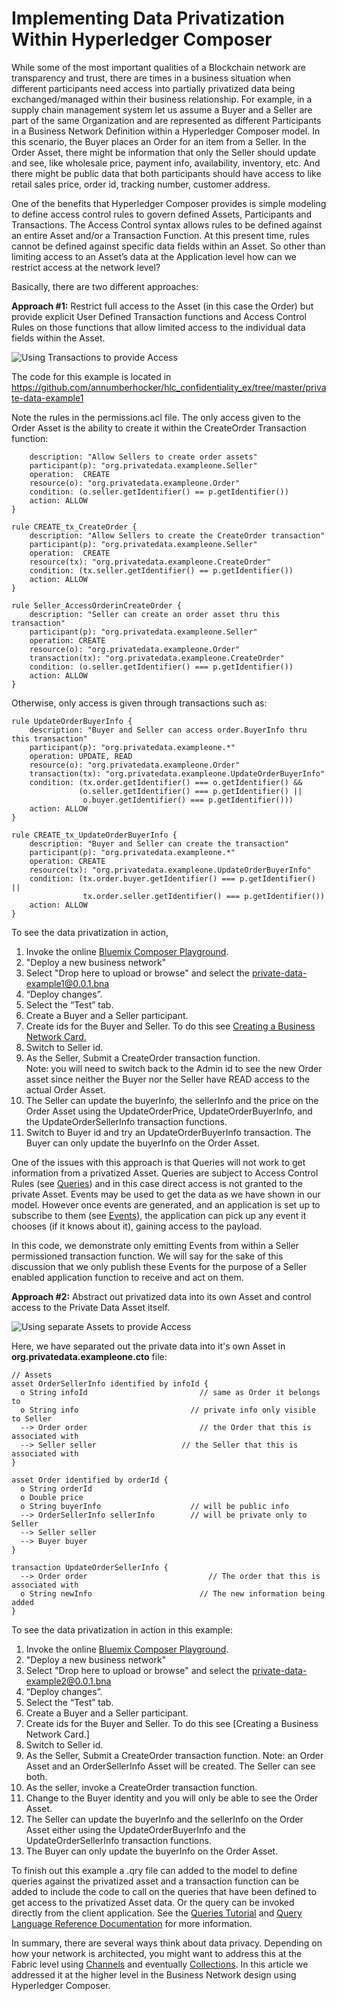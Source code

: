 # Implementing Data Privatization Within Hyperledger Composer

While some of the most important qualities of a Blockchain network are transparency and trust, there are times in a business situation when different participants need access into partially privatized data being exchanged/managed within their business relationship. For example, in a supply chain management system let us assume a Buyer and a Seller are part of the same Organization and are represented as different Participants in a Business Network Definition within a Hyperledger Composer model. In this scenario, the Buyer places an Order for an item from a Seller. In the Order Asset, there might be information that only the Seller should update and see, like wholesale price, payment info, availability, inventory, etc. And there might be public data that both participants should have access to like retail sales price, order id, tracking number, customer address.

One of the benefits that Hyperledger Composer provides is simple modeling to define access control rules to govern defined Assets, Participants and Transactions. The Access Control syntax allows rules to be defined against an entire Asset and/or a Transaction Function. At this present time, rules cannot be defined against specific data fields within an Asset. So other than limiting access to an Asset’s data at the Application level how can we restrict access at the network level?

Basically, there are two different approaches:

**Approach #1:** Restrict full access to the Asset (in this case the Order) but provide explicit User Defined Transaction functions and Access Control Rules on those functions that allow limited access to the individual data fields within the Asset.

![Using Transactions to provide Access](screenshots/solution1.png)

The code for this example is located in https://github.com/annumberhocker/hlc_confidentiality_ex/tree/master/private-data-example1

Note the rules in the permissions.acl file. The only access given to the Order Asset is the ability to create it within the CreateOrder Transaction function:

```rule SellerReadandCreateOrder {
    description: "Allow Sellers to create order assets"
    participant(p): "org.privatedata.exampleone.Seller"
    operation:  CREATE
    resource(o): "org.privatedata.exampleone.Order"
    condition: (o.seller.getIdentifier() == p.getIdentifier())
    action: ALLOW
}
 
rule CREATE_tx_CreateOrder {
    description: "Allow Sellers to create the CreateOrder transaction"
    participant(p): "org.privatedata.exampleone.Seller"
    operation:  CREATE
    resource(tx): "org.privatedata.exampleone.CreateOrder"
    condition: (tx.seller.getIdentifier() == p.getIdentifier())
    action: ALLOW
}

rule Seller_AccessOrderinCreateOrder {
    description: "Seller can create an order asset thru this transaction"
    participant(p): "org.privatedata.exampleone.Seller"
    operation: CREATE
    resource(o): "org.privatedata.exampleone.Order"
    transaction(tx): "org.privatedata.exampleone.CreateOrder"
    condition: (o.seller.getIdentifier() === p.getIdentifier())
    action: ALLOW
}

```
Otherwise, only access is given through transactions such as:
```
rule UpdateOrderBuyerInfo {
    description: "Buyer and Seller can access order.BuyerInfo thru this transaction"
    participant(p): "org.privatedata.exampleone.*"
    operation: UPDATE, READ
    resource(o): "org.privatedata.exampleone.Order"
    transaction(tx): "org.privatedata.exampleone.UpdateOrderBuyerInfo"
    condition: (tx.order.getIdentifier() === o.getIdentifier() &&
               (o.seller.getIdentifier() === p.getIdentifier() ||
                o.buyer.getIdentifier() === p.getIdentifier()))
    action: ALLOW
}

rule CREATE_tx_UpdateOrderBuyerInfo {
    description: "Buyer and Seller can create the transaction"
    participant(p): "org.privatedata.exampleone.*"
    operation: CREATE
    resource(tx): "org.privatedata.exampleone.UpdateOrderBuyerInfo"
    condition: (tx.order.buyer.getIdentifier() === p.getIdentifier() ||
                tx.order.seller.getIdentifier() === p.getIdentifier())
    action: ALLOW
}
```

To see the data privatization in action, 
1)	Invoke the online [Bluemix Composer Playground](https://composer-playground.mybluemix.net/login).
2)  "Deploy a new business network"
3)  Select "Drop here to upload or browse" and select the [private-data-example1@0.0.1.bna](https://github.com/annumberhocker/hlc_confidentiality_ex/edit/master/private-data-example1/private-data-example1@0.0.1.bna)
4)	“Deploy changes”. 
5)	Select the “Test” tab.
6)	Create a Buyer and a Seller participant. 
7)	Create ids for the Buyer and Seller.  To do this see [Creating a Business Network Card.](https://hyperledger.github.io/composer/latest/playground/id-cards-playground) 
8)	Switch to Seller id.
9)	As the Seller, Submit a CreateOrder transaction function.  
Note: you will need to switch back to the Admin id to see the new Order asset since neither the Buyer nor the Seller have READ access to the actual Order Asset.
10)	The Seller can update the buyerInfo, the sellerInfo and the price on the Order Asset using the UpdateOrderPrice, UpdateOrderBuyerInfo, and the UpdateOrderSellerInfo transaction functions.
11)	Switch to Buyer id and try an UpdateOrderBuyerInfo transaction. The Buyer can only update the buyerInfo on the Order Asset.

One of the issues with this approach is that Queries will not work to get information from a privatized Asset. Queries are subject to Access Control Rules (see [Queries](https://hyperledger.github.io/composer/latest/business-network/query.html)) and in this case direct access is not granted to the private Asset. Events may be used to get the data as we have shown in our model. However once events are generated, and an application is set up to subscribe to them (see [Events](https://hyperledger.github.io/composer/latest/applications/subscribing-to-events.html)), the application can pick up any event it chooses (if it knows about it), gaining access to the payload. 

In this code, we demonstrate only emitting Events from within a Seller permissioned transaction function. We will say for the sake of this discussion that we only publish these Events for the purpose of a Seller enabled application function to receive and act on them.


**Approach #2:** Abstract out privatized data into its own Asset and control access to the Private Data Asset itself.

![Using separate Assets to provide Access](screenshots/solution2.png)

Here, we have separated out the private data into it's own Asset in **org.privatedata.exampleone.cto** file:
```
// Assets
asset OrderSellerInfo identified by infoId {
  o String infoId		       	          // same as Order it belongs to
  o String info      	                // private info only visible to Seller
  --> Order order		      	          // the Order that this is associated with
  --> Seller seller                   // the Seller that this is associated with
}

asset Order identified by orderId {
  o String orderId
  o Double price
  o String buyerInfo      		        // will be public info
  --> OrderSellerInfo sellerInfo    	// will be private only to Seller
  --> Seller seller
  --> Buyer buyer
}

transaction UpdateOrderSellerInfo {
  --> Order order			                // The order that this is associated with
  o String newInfo			              // The new information being added
}

```

To see the data privatization in action in this example:

1)	Invoke the online [Bluemix Composer Playground](https://composer-playground.mybluemix.net/login).
2)  "Deploy a new business network"
3)  Select "Drop here to upload or browse" and select the [private-data-example2@0.0.1.bna](https://github.com/annumberhocker/hlc_confidentiality_ex/edit/master/private-data-example1/private-data-example2@0.0.1.bna)
4)	“Deploy changes”. 
5)	Select the “Test” tab.
6)	Create a Buyer and a Seller participant. 
7)	Create ids for the Buyer and Seller.  To do this see [Creating a Business Network Card.]
8)	Switch to Seller id.
9)	As the Seller, Submit a CreateOrder transaction function.  Note: an Order Asset and an OrderSellerInfo Asset will be created.  The Seller can see both.
10)	As the seller, invoke a CreateOrder transaction function.  
11)	Change to the Buyer identity and you will only be able to see the Order Asset.
12)	The Seller can update the buyerInfo and the sellerInfo on the Order Asset either using the UpdateOrderBuyerInfo and the UpdateOrderSellerInfo transaction functions.
13)	The Buyer can only update the buyerInfo on the Order Asset.

To finish out this example a .qry file can added to the model to define queries against the privatized asset and a transaction function can be added to include the code to call on the queries that have been defined to get access to the privatized Asset data. Or the query can be invoked directly from the client application. See the [Queries Tutorial](https://hyperledger.github.io/composer/latest/tutorials/queries) and [Query Language Reference Documentation](https://hyperledger.github.io/composer/latest/api/client-businessnetworkconnection#buildquery) for more information.

In summary, there are several ways think about data privacy.  Depending on how your network is architected, you might want to address this at the Fabric level using [Channels](https://hyperledger-fabric.readthedocs.io/en/release-1.1/channels.html) and eventually [Collections](https://hyperledger-fabric.readthedocs.io/en/release-1.2/private-data/private-data.html).  In this article we addressed it at the higher level in the Business Network design using Hyperledger Composer.

